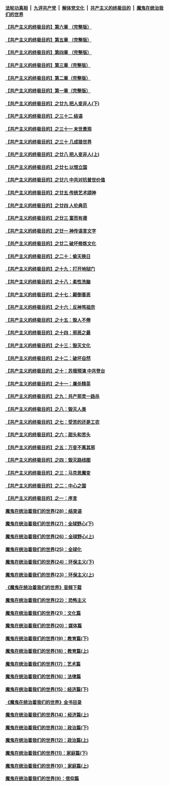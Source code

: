 

####  [法轮功真相](../../../../basic/blob/master/README.md?t=04222101) &nbsp;|&nbsp; [九评共产党](../../../../9ping.md/blob/master/README.md?t=04222101) &nbsp;|&nbsp; [解体党文化](../../../../jtdwh.md/blob/master/README.md?t=04222101)  &nbsp;|&nbsp; [共产主义的终极目的](../../../../gczydzjmd.md/blob/master/README.md?t=04222101) &nbsp;|&nbsp; [魔鬼在统治我们的世界](../../../../mgztzwmdsj.md/blob/master/README.md?t=04222101) 

#### [【共产主义的终极目的】第六章 （完整版）](../pages/nsc422/n11428913.md?t=04222101) 

#### [【共产主义的终极目的】第五章 （完整版）](../pages/nsc422/n11428912.md?t=04222101) 

#### [【共产主义的终极目的】第四章 （完整版）](../pages/nsc422/n11428907.md?t=04222101) 

#### [【共产主义的终极目的】第三章（完整版）](../pages/nsc422/n11428848.md?t=04222101) 

#### [【共产主义的终极目的】第二章（完整版）](../pages/nsc422/n11428831.md?t=04222101) 

#### [【共产主义的终极目的】第一章（完整版）](../pages/nsc422/n11417651.md?t=04222101) 

#### [【共产主义的终极目的】之廿九 把人变非人(下)](../pages/nsc422/n11344140.md?t=04222101) 

#### [【共产主义的终极目的】之三十二 结语](../pages/nsc422/n11360535.md?t=04222101) 

#### [【共产主义的终极目的】之三十一 末世景观](../pages/nsc422/n11351129.md?t=04222101) 

#### [【共产主义的终极目的】之三十 几成狼世界](../pages/nsc422/n11348280.md?t=04222101) 

#### [【共产主义的终极目的】之廿八 把人变非人(上)](../pages/nsc422/n11340492.md?t=04222101) 

#### [【共产主义的终极目的】之廿七 以恨立国](../pages/nsc422/n11336944.md?t=04222101) 

#### [【共产主义的终极目的】之廿六 中共对抗普世价值](../pages/nsc422/n11324785.md?t=04222101) 

#### [【共产主义的终极目的】之廿五 传统艺术颂神](../pages/nsc422/n11296396.md?t=04222101) 

#### [【共产主义的终极目的】之廿四 人伦典范](../pages/nsc422/n11296397.md?t=04222101) 

#### [【共产主义的终极目的】之廿三 富而有德](../pages/nsc422/n11283598.md?t=04222101) 

#### [【共产主义的终极目的】之廿一 神传语言文字](../pages/nsc422/n11263265.md?t=04222101) 

#### [【共产主义的终极目的】之廿二 破坏修炼文化](../pages/nsc422/n11245728.md?t=04222101) 

#### [【共产主义的终极目的】之二十：偷天换日](../pages/nsc422/n11238846.md?t=04222101) 

#### [【共产主义的终极目的】之十九：打开地狱门](../pages/nsc422/n11206376.md?t=04222101) 

#### [【共产主义的终极目的】之十八：柔性洗脑](../pages/nsc422/n11199994.md?t=04222101) 

#### [【共产主义的终极目的】之十七：颠倒善恶](../pages/nsc422/n11179782.md?t=04222101) 

#### [【共产主义的终极目的】之十六：反神骂祖宗](../pages/nsc422/n11166798.md?t=04222101) 

#### [【共产主义的终极目的】之十五：毁人不倦](../pages/nsc422/n11166792.md?t=04222101) 

#### [【共产主义的终极目的】之十四：邪恶之最](../pages/nsc422/n11150249.md?t=04222101) 

#### [【共产主义的终极目的】之十三：毁灭文化](../pages/nsc422/n11135227.md?t=04222101) 

#### [【共产主义的终极目的】之十二：破坏自然](../pages/nsc422/n11135214.md?t=04222101) 

#### [【共产主义的终极目的】之十：苏俄预演 中共登台](../pages/nsc422/n11118424.md?t=04222101) 

#### [【共产主义的终极目的】之十一：屠杀精英](../pages/nsc422/n11118442.md?t=04222101) 

#### [【共产主义的终极目的】之九：共产邪灵一路杀](../pages/nsc422/n11114139.md?t=04222101) 

#### [【共产主义的终极目的】之八：毁灭人类](../pages/nsc422/n11108503.md?t=04222101) 

#### [【共产主义的终极目的】之七：受苦的还是工农](../pages/nsc422/n11101809.md?t=04222101) 

#### [【共产主义的终极目的】之六：甜头和苦头](../pages/nsc422/n11096971.md?t=04222101) 

#### [【共产主义的终极目的】之五：万变不离其邪](../pages/nsc422/n11091285.md?t=04222101) 

#### [【共产主义的终极目的】之四：毁灭路线图](../pages/nsc422/n11086284.md?t=04222101) 

#### [【共产主义的终极目的】之三：马克思魔变](../pages/nsc422/n11061941.md?t=04222101) 

#### [【共产主义的终极目的】之二：中心之国](../pages/nsc422/n11047728.md?t=04222101) 

#### [【共产主义的终极目的】之一：序言](../pages/nsc422/n11086077.md?t=04222101) 

#### [魔鬼在统治着我们的世界(28)：结束语](../pages/nsc422/n10936246.md?t=04222101) 

#### [魔鬼在统治着我们的世界(27)：全球野心(下)](../pages/nsc422/n10928319.md?t=04222101) 

#### [魔鬼在统治着我们的世界(26)：全球野心(上)](../pages/nsc422/n10900318.md?t=04222101) 

#### [魔鬼在统治着我们的世界(25)：全球化](../pages/nsc422/n10788205.md?t=04222101) 

#### [魔鬼在统治着我们的世界(24)：环保主义(下)](../pages/nsc422/n10695307.md?t=04222101) 

#### [魔鬼在统治着我们的世界(23)：环保主义(上)](../pages/nsc422/n10688613.md?t=04222101) 

#### [《魔鬼在统治着我们的世界》音频下载](../pages/nsc422/n10635553.md?t=04222101) 

#### [魔鬼在统治着我们的世界(22)：恐怖主义](../pages/nsc422/n10614727.md?t=04222101) 

#### [魔鬼在统治着我们的世界(21)：文化篇](../pages/nsc422/n10597706.md?t=04222101) 

#### [魔鬼在统治着我们的世界(20)：媒体篇](../pages/nsc422/n10586579.md?t=04222101) 

#### [魔鬼在统治着我们的世界(19)：教育篇(下)](../pages/nsc422/n10564808.md?t=04222101) 

#### [魔鬼在统治着我们的世界(18)：教育篇(上)](../pages/nsc422/n10526970.md?t=04222101) 

#### [魔鬼在统治着我们的世界(17)：艺术篇](../pages/nsc422/n10499093.md?t=04222101) 

#### [魔鬼在统治着我们的世界(16)：法律篇](../pages/nsc422/n10485969.md?t=04222101) 

#### [魔鬼在统治着我们的世界(15)：经济篇(下)](../pages/nsc422/n10469975.md?t=04222101) 

#### [《魔鬼在统治着我们的世界》全书目录](../pages/nsc422/n10464261.md?t=04222101) 

#### [魔鬼在统治着我们的世界(14)：经济篇(上)](../pages/nsc422/n10457370.md?t=04222101) 

#### [魔鬼在统治着我们的世界(13)：政治篇(下)](../pages/nsc422/n10448270.md?t=04222101) 

#### [魔鬼在统治着我们的世界(12)：政治篇(上)](../pages/nsc422/n10444576.md?t=04222101) 

#### [魔鬼在统治着我们的世界(11)：家庭篇(下)](../pages/nsc422/n10440961.md?t=04222101) 

#### [魔鬼在统治着我们的世界(10)：家庭篇(上)](../pages/nsc422/n10435448.md?t=04222101) 

#### [魔鬼在统治着我们的世界(9)：信仰篇](../pages/nsc422/n10432159.md?t=04222101) 

